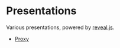 Presentations
=============

Various presentations, powered by [reveal.js](https://github.com/hakimel/reveal.js/).

- [Proxy](http://gleitz.github.io/presentations/proxy)


